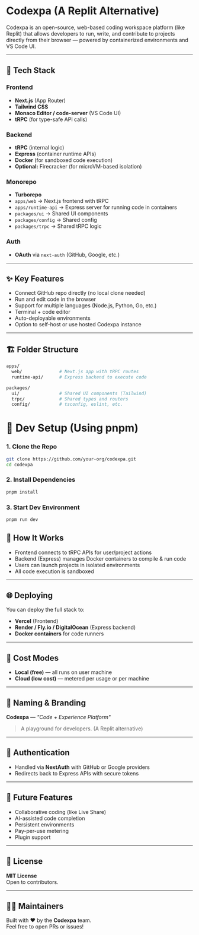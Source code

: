 # Codexpa (A Replit Alternative)

Codexpa is an open-source, web-based coding workspace platform (like Replit) that allows developers to run, write, and contribute to projects directly from their browser — powered by containerized environments and VS Code UI.

---

## 🚀 Tech Stack

### Frontend

- **Next.js** (App Router)
- **Tailwind CSS**
- **Monaco Editor / code-server** (VS Code UI)
- **tRPC** (for type-safe API calls)

### Backend

- **tRPC** (internal logic)
- **Express** (container runtime APIs)
- **Docker** (for sandboxed code execution)
- **Optional:** Firecracker (for microVM-based isolation)

### Monorepo

- **Turborepo**
- `apps/web` → Next.js frontend with tRPC
- `apps/runtime-api` → Express server for running code in containers
- `packages/ui` → Shared UI components
- `packages/config` → Shared config
- `packages/trpc` → Shared tRPC logic

### Auth

- **OAuth** via `next-auth` (GitHub, Google, etc.)

---

## ✨ Key Features

- Connect GitHub repo directly (no local clone needed)
- Run and edit code in the browser
- Support for multiple languages (Node.js, Python, Go, etc.)
- Terminal + code editor
- Auto-deployable environments
- Option to self-host or use hosted Codexpa instance

---

## 🏗️ Folder Structure

```bash
apps/
  web/              # Next.js app with tRPC routes
  runtime-api/      # Express backend to execute code

packages/
  ui/               # Shared UI components (Tailwind)
  trpc/             # Shared types and routers
  config/           # tsconfig, eslint, etc.
```

# 🧪 Dev Setup (Using pnpm)

### 1. Clone the Repo

```bash
git clone https://github.com/your-org/codexpa.git
cd codexpa
```

### 2. Install Dependencies

```bash
pnpm install
```

### 3. Start Dev Environment

```bash
pnpm run dev
```

## 🧱 How It Works

- Frontend connects to tRPC APIs for user/project actions
- Backend (Express) manages Docker containers to compile & run code
- Users can launch projects in isolated environments
- All code execution is sandboxed

---

## 🌐 Deploying

You can deploy the full stack to:

- **Vercel** (Frontend)
- **Render / Fly.io / DigitalOcean** (Express backend)
- **Docker containers** for code runners

---

## 💸 Cost Modes

- **Local (free)** — all runs on user machine
- **Cloud (low cost)** — metered per usage or per machine

---

## 📛 Naming & Branding

**Codexpa** — _"Code + Experience Platform"_

> A playground for developers. (A Replit alternative)

---

## 🔐 Authentication

- Handled via **NextAuth** with GitHub or Google providers
- Redirects back to Express APIs with secure tokens

---

## 🎯 Future Features

- Collaborative coding (like Live Share)
- AI-assisted code completion
- Persistent environments
- Pay-per-use metering
- Plugin support

---

## 📃 License

**MIT License**  
Open to contributors.

---

## 👨‍💻 Maintainers

Built with ❤️ by the **Codexpa** team.  
Feel free to open PRs or issues!
